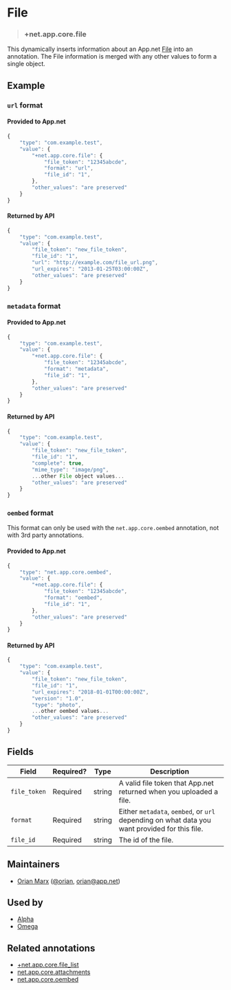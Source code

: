 # File

<!-- specify the "key" for the replacement value -->
> ### +net.app.core.file

<!-- provide a description of the replacement value -->
This dynamically inserts information about an App.net [File](http://developers.app.net/docs/resources/file/) into an annotation. The File information is merged with any other values to form a single object.

<!-- provide at least one example of what your annotation might look like in the wild -->
## Example

### `url` format

#### Provided to App.net
~~~ js
{
    "type": "com.example.test",
    "value": {
        "+net.app.core.file": {
            "file_token": "12345abcde",
            "format": "url",
            "file_id": "1",
        },
        "other_values": "are preserved"
    }
}
~~~

#### Returned by API
~~~ js
{
    "type": "com.example.test",
    "value": {
        "file_token": "new_file_token",
        "file_id": "1",
        "url": "http://example.com/file_url.png",
        "url_expires": "2013-01-25T03:00:00Z",
        "other_values": "are preserved"
    }
}
~~~


### `metadata` format

#### Provided to App.net

~~~ js
{
    "type": "com.example.test",
    "value": {
        "+net.app.core.file": {
            "file_token": "12345abcde",
            "format": "metadata",
            "file_id": "1",
        },
        "other_values": "are preserved"
    }
}
~~~

#### Returned by API

~~~ js
{
    "type": "com.example.test",
    "value": {
        "file_token": "new_file_token",
        "file_id": "1",
        "complete": true,
        "mime_type": "image/png",
        ...other File object values...
        "other_values": "are preserved"
    }
}
~~~


### `oembed` format

This format can only be used with the `net.app.core.oembed` annotation, not with 3rd party annotations.

#### Provided to App.net

~~~ js
{
    "type": "net.app.core.oembed",
    "value": {
        "+net.app.core.file": {
            "file_token": "12345abcde",
            "format": "oembed",
            "file_id": "1",
        },
        "other_values": "are preserved"
    }
}
~~~

#### Returned by API

~~~ js
{
    "type": "com.example.test",
    "value": {
        "file_token": "new_file_token",
        "file_id": "1",
        "url_expires": "2018-01-01T00:00:00Z",
        "version": "1.0",
        "type": "photo",
        ...other oembed values...
        "other_values": "are preserved"
    }
}
~~~

<!-- provide a complete description of the fields in the "value" object for your annotation -->
## Fields

| Field | Required? | Type | Description |
| ----- | --------- | ---- | ----------- |
| `file_token` | Required | string | A valid file token that App.net returned when you uploaded a file.|
| `format` | Required | string | Either `metadata`, `oembed`, or `url` depending on what data you want provided for this file. |
| `file_id` | Required | string | The id of the file. |

<!-- provide a way to contact you -->
## Maintainers
* [Orian Marx](http://orianmarx.com) ([@orian](https://alpha.app.net/orian), [orian@app.net](mailto:orian@app.net))

<!-- provide references to compatible apps / service -->
## Used by
* [Alpha](https://alpha.app.net/)
* [Omega](https://omega.app.net/)

<!-- provide references to related annotations -->
## Related annotations
* [+net.app.core.file_list](+net.app.core.file_list.md)
* [net.app.core.attachments](../annotations/net.app.core.attachments.md)
* [net.app.core.oembed](../annotations/net.app.core.oembed.md)